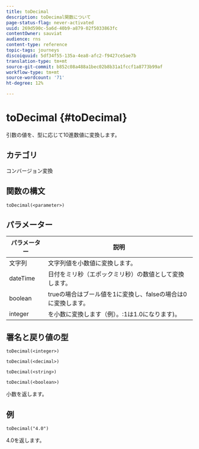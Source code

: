 ```yaml
---
title: toDecimal
description: toDecimal関数について
page-status-flag: never-activated
uuid: 269d590c-5a6d-40b9-a879-02f5033863fc
contentOwner: sauviat
audience: rns
content-type: reference
topic-tags: journeys
discoiquuid: 5df34f55-135a-4ea8-afc2-f9427ce5ae7b
translation-type: tm+mt
source-git-commit: b852c08a488a1bec02b8b31a1fccf1a8773b99af
workflow-type: tm+mt
source-wordcount: '71'
ht-degree: 12%

---
```



# toDecimal {#toDecimal}

引数の値を、型に応じて10進数値に変換します。

## カテゴリ

コンバージョン変換

## 関数の構文

`toDecimal(<parameter>)`

## パラメーター

| パラメーター | 説明 |
|--- |--- |
| 文字列 | 文字列値を小数値に変換します。 |
| dateTime | 日付をミリ秒（エポックミリ秒）の数値として変換します。 |
| boolean | trueの場合はブール値を1に変換し、falseの場合は0に変換します。 |
| integer | を小数に変換します（例）。:1は1.0になります)。 |

## 署名と戻り値の型

`toDecimal(<integer>)`

`toDecimal(<decimal>)`

`toDecimal(<string>)`

`toDecimal(<boolean>)`

小数を返します。

## 例

`toDecimal("4.0")`

4.0を返します。
